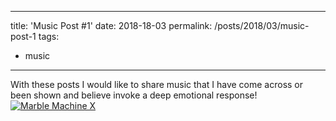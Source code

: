----
title: 'Music Post #1'
date: 2018-18-03
permalink: /posts/2018/03/music-post-1
tags:
  - music
----

With these posts I would like to share music that I have come across or been shown and believe invoke a deep emotional response!
[![Marble Machine X](https://ibrahimkakbar.github.io/images/marble_machine_wintergatan.png)](https://www.youtube.com/watch?v=IvUU8joBb1Q)
